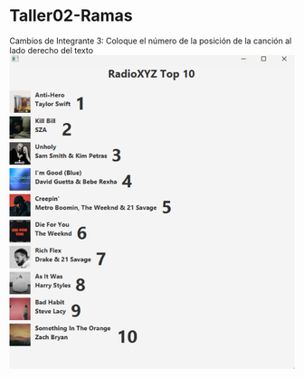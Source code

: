 # Taller02-Ramas

Cambios de Integrante 3: Coloque el número de la posición de la canción al lado derecho del texto
![alt text](image.png)